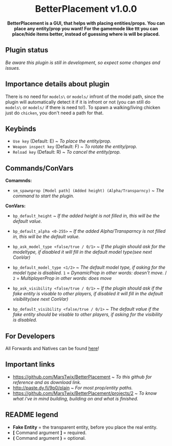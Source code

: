 <h1 align="center">
    BetterPlacement v1.0.0
</h1>
<p align="center">
    <strong>BetterPlacement is a GUI, that helps with placing entities/props. You can place any entity/prop you want! For the gamemode like ttt you can place/hide items better, instead of guessing where is will be placed.</strong>
</p>

## Plugin status
*Be aware this plugin is still in development, so expect some changes and issues.*

## Importance details about plugin
There is no need for `models\` or `models/` infront of the model path, since the plugin will automatically detect it if it is infront or not (you can still do `models\` or `models/` if there is need to!). To spawn a walking/living chicken just do `chicken`, you don't need a path for that.

## Keybinds 
 - `Use key` (Default: E) ~ *To place the entity/prop.*
 - `Weapon inspect key` (Default: F) ~ *To rotate the entity/prop.*
 - `Reload key` (Default: R) ~ *To cancel the entity/prop.*

## Commands/ConVars
**Comamnds:**
 - `sm_spawnprop [Model path] (Added height) (Alpha/Transparncy)` ~ *The command to start the plugin.*

**ConVars:**
 - `bp_default_height` ~ *If the added height is not filled in, this will be the default value.*
 - `bp_default_alpha <0-255>` ~ *If the added Alpha/Transparncy is not filled in, this will be the default value.*

 - `bp_ask_model_type <false/true / 0/1>` ~ *If the plugin should ask for the modeltype, if disabled it will fill in the default model type(see next ConVar)*
 - `bp_default_model_type <1/2>` ~ *The default model type, if asking for the model type is disabled.* `1` = *DynamicProp in other words: doesn't move.* / `2` = *MultiplayerProp in other words: does move*

 - `bp_ask_visibility <false/true / 0/1>` ~ *If the plugin should ask if the fake entity is visable to other players, if disabled it will fill in the default visibility(see next ConVar)*
 - `bp_default_visibility <false/true / 0/1>` ~ *The default value if the fake entity should be visable to other players, if asking for the visibility is disabled.*
 
## For Developers
All Forwards and Natives can be found [here](https://github.com/MarsTwix/BetterPlacement/blob/master/include/betterplacement.inc)!

## Important links
 - https://github.com/MarsTwix/BetterPlacement ~ *To this github for reference and as download link.*
 - http://paste.dy.fi/9p0/plain ~ *For most prop/entity paths.*
 - https://github.com/MarsTwix/BetterPlacement/projects/2 ~ *To know what i've in mind building, building on and what is finished.*

## README legend
 - **Fake Entity** = the transparent entity, before you place the real entity.
 - **[** Command argument **]** = required.
 - **(** Command argument **)** = optional.